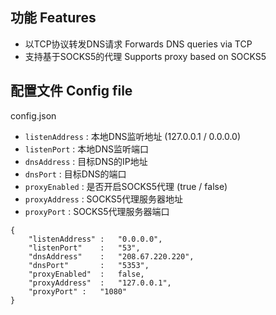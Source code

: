 ## 功能  Features
- 以TCP协议转发DNS请求  Forwards DNS queries via TCP
- 支持基于SOCKS5的代理  Supports proxy based on SOCKS5 

## 配置文件  Config file
config.json
- ``listenAddress`` : 本地DNS监听地址 (127.0.0.1 / 0.0.0.0)
- ``listenPort`` : 本地DNS监听端口
- ``dnsAddress`` : 目标DNS的IP地址
- ``dnsPort`` : 目标DNS的端口
- ``proxyEnabled`` : 是否开启SOCKS5代理 (true / false)
- ``proxyAddress`` : SOCKS5代理服务器地址
- ``proxyPort`` : SOCKS5代理服务器端口

```
{
	"listenAddress"	:	"0.0.0.0",
	"listenPort"	:	"53",
	"dnsAddress"	:	"208.67.220.220",
	"dnsPort"		:	"5353",
	"proxyEnabled"	:	false,
	"proxyAddress"	:	"127.0.0.1",
	"proxyPort"	:	"1080"
}
```